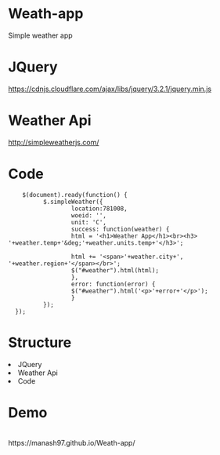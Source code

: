 # Weath-app
  Simple weather app
  
# JQuery  
  https://cdnjs.cloudflare.com/ajax/libs/jquery/3.2.1/jquery.min.js
        
  
# Weather Api 
  http://simpleweatherjs.com/
  
# Code 
        $(document).ready(function() {
              $.simpleWeather({
                      location:781008,
                      woeid: '',
                      unit: 'C',
                      success: function(weather) {
                      html = '<h1>Weather App</h1><br><h3> '+weather.temp+'&deg;'+weather.units.temp+'</h3>';

                      html += '<span>'+weather.city+', '+weather.region+'</span></br>';
                      $("#weather").html(html);
                      },
                      error: function(error) {
                      $("#weather").html('<p>'+error+'</p>');
                      }
              });
      });
# Structure

  <li> JQuery </li>
  <li> Weather Api  </li>
  <li> Code </li>


# Demo
  <br>
     https://manash97.github.io/Weath-app/
  
